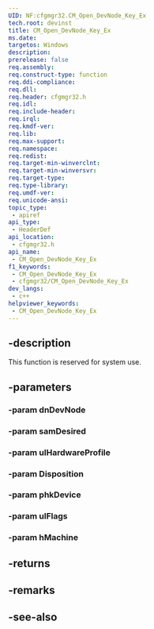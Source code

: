 ```yaml
---
UID: NF:cfgmgr32.CM_Open_DevNode_Key_Ex
tech.root: devinst
title: CM_Open_DevNode_Key_Ex
ms.date: 
targetos: Windows
description: 
prerelease: false
req.assembly: 
req.construct-type: function
req.ddi-compliance: 
req.dll: 
req.header: cfgmgr32.h
req.idl: 
req.include-header: 
req.irql: 
req.kmdf-ver: 
req.lib: 
req.max-support: 
req.namespace: 
req.redist: 
req.target-min-winverclnt: 
req.target-min-winversvr: 
req.target-type: 
req.type-library: 
req.umdf-ver: 
req.unicode-ansi: 
topic_type:
 - apiref
api_type:
 - HeaderDef
api_location:
 - cfgmgr32.h
api_name:
 - CM_Open_DevNode_Key_Ex
f1_keywords:
 - CM_Open_DevNode_Key_Ex
 - cfgmgr32/CM_Open_DevNode_Key_Ex
dev_langs:
 - c++
helpviewer_keywords:
 - CM_Open_DevNode_Key_Ex
---
```


## -description

This function is reserved for system use.

## -parameters

### -param dnDevNode

### -param samDesired

### -param ulHardwareProfile

### -param Disposition

### -param phkDevice

### -param ulFlags

### -param hMachine

## -returns

## -remarks

## -see-also

